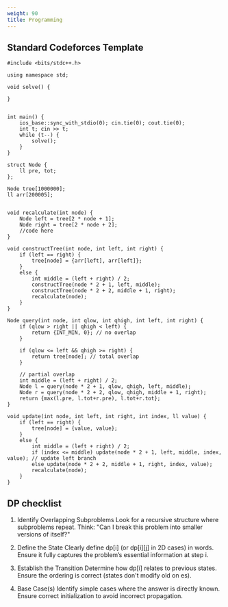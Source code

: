 ```yaml
---
weight: 90
title: Programming
---
```


## Standard Codeforces Template
```
#include <bits/stdc++.h>

using namespace std;

void solve() {

}


int main() {
    ios_base::sync_with_stdio(0); cin.tie(0); cout.tie(0);
    int t; cin >> t;
    while (t--) {
        solve();
    }
}
```

```
struct Node {
    ll pre, tot;
};

Node tree[1000000];
ll arr[200005];


void recalculate(int node) {
    Node left = tree[2 * node + 1];
    Node right = tree[2 * node + 2];
    //code here
}

void constructTree(int node, int left, int right) {
    if (left == right) {
        tree[node] = {arr[left], arr[left]};
    }
    else {
        int middle = (left + right) / 2;
        constructTree(node * 2 + 1, left, middle);
        constructTree(node * 2 + 2, middle + 1, right);
        recalculate(node);
    }
}

Node query(int node, int qlow, int qhigh, int left, int right) {
    if (qlow > right || qhigh < left) {
        return {INT_MIN, 0}; // no overlap
    }

    if (qlow <= left && qhigh >= right) {
        return tree[node]; // total overlap
    }

    // partial overlap
    int middle = (left + right) / 2;
    Node l = query(node * 2 + 1, qlow, qhigh, left, middle);
    Node r = query(node * 2 + 2, qlow, qhigh, middle + 1, right);
    return {max(l.pre, l.tot+r.pre), l.tot+r.tot};
}

void update(int node, int left, int right, int index, ll value) {
    if (left == right) {
        tree[node] = {value, value};
    }
    else {
        int middle = (left + right) / 2;
        if (index <= middle) update(node * 2 + 1, left, middle, index, value); // update left branch
        else update(node * 2 + 2, middle + 1, right, index, value);
        recalculate(node);
    }
}
```


## DP checklist
1. Identify Overlapping Subproblems
Look for a recursive structure where subproblems repeat.
Think: "Can I break this problem into smaller versions of itself?"

2. Define the State
Clearly define dp[i] (or dp[i][j] in 2D cases) in words.
Ensure it fully captures the problem’s essential information at step i.

3. Establish the Transition
Determine how dp[i] relates to previous states. Ensure the ordering is correct (states don't modify old on es).

4. Base Case(s)
Identify simple cases where the answer is directly known.
Ensure correct initialization to avoid incorrect propagation.